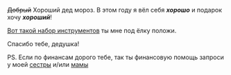 ~~Добрый~~ Хороший дед мороз. В этом году я вёл себя __*хорошо*__ и подарок хочу __*хороший*__!

<a href="https://m.vseinstrumenti.ru/ruchnoy-instrument/nabory/avtomobilnyj/inforce/136-predmetov-1-2-dyujma-i-1-4-dyujma-06-07-17-/">Вот такой набор инструментов</a> ты мне под ёлку положи.

Спасибо тебе, дедушка!

PS. Если по финансам дорого тебе, так ты финансовую помощь запроси у моей <a href="https://api.whatsapp.com/send?phone=79158005249">сестры</a> и/или <a href="https://api.whatsapp.com/send?phone=79803364691">мамы</a>
